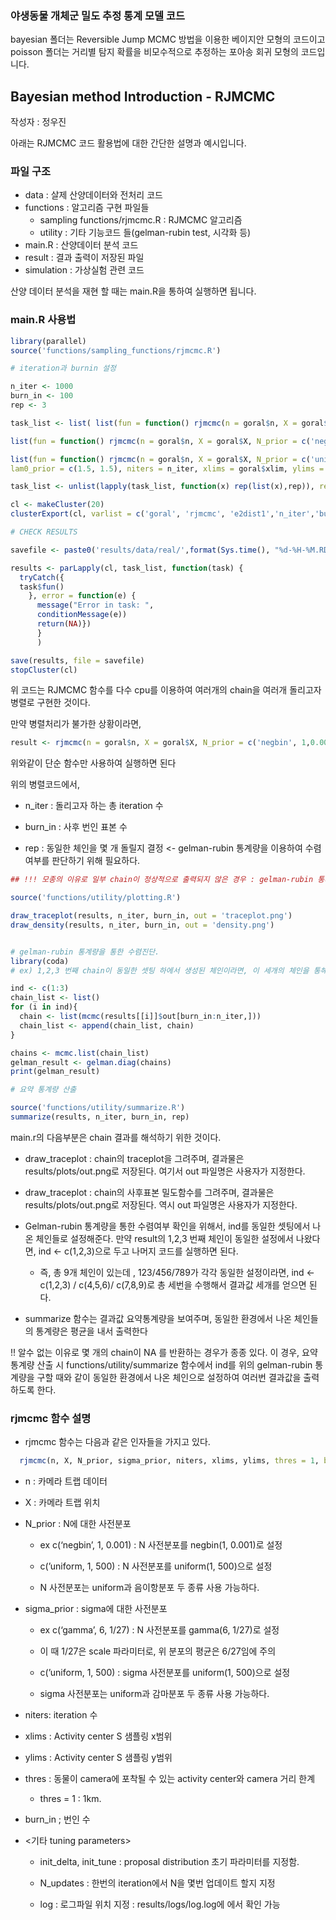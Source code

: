### 야생동물 개체군 밀도 추정 통계 모델 코드 
bayesian 폴더는 Reversible Jump MCMC 방법을 이용한 베이지안 모형의 코드이고 
<br> poisson 폴더는 거리별 탐지 확률을 비모수적으로 추정하는 포아송 회귀 모형의 코드입니다.

## Bayesian method Introduction - RJMCMC 

작성자 : 정우진

아래는 RJMCMC 코드 활용법에 대한 간단한 설명과 예시입니다.

### 파일 구조

- data : 살제 산양데이터와 전처리 코드
- functions : 알고리즘 구현 파일들
  - sampling functions/rjmcmc.R : RJMCMC 알고리즘
  - utility : 기타 기능코드 들(gelman-rubin test, 시각화 등)
- main.R : 산양데이터 분석 코드
- result : 결과 출력이 저장된 파일
- simulation : 가상실험 관련 코드

산양 데이터 분석을 재현 할 때는 main.R을 통하여 실행하면 됩니다.

### main.R 사용법

``` r
library(parallel) 
source('functions/sampling_functions/rjmcmc.R')

# iteration과 burnin 설정

n_iter <- 1000 
burn_in <- 100
rep <- 3

task_list <- list( list(fun = function() rjmcmc(n = goral$n, X = goral$X, N_prior = c('negbin', 1,0.002), sigma_prior = c('gamma', 6, 1/27), lam0_prior = c(1.5, 1.5), niters = n_iter, xlims = goral$xlim, ylims = goral$ylim, burn_in = burn_in, log = 'realdata.log')), 

list(fun = function() rjmcmc(n = goral$n, X = goral$X, N_prior = c('negbin', 1,0.002), sigma_prior = c('gamma', 6, 1/27), lam0_prior = c(1.5, 1.5), niters = n_iter, xlims = goral$xlim, ylims = goral$ylim, burn_in = burn_in, log = 'realdata.log')),

list(fun = function() rjmcmc(n = goral$n, X = goral$X, N_prior = c('uniform', 1, 300), sigma_prior = c('gamma', 6, 1/27),
lam0_prior = c(1.5, 1.5), niters = n_iter, xlims = goral$xlim, ylims = goral$ylim, burn_in = burn_in, log = 'realdata.log')) )

task_list <- unlist(lapply(task_list, function(x) rep(list(x),rep)), recursive = FALSE)

cl <- makeCluster(20)
clusterExport(cl, varlist = c('goral', 'rjmcmc', 'e2dist1','n_iter','burn_in'))

# CHECK RESULTS

savefile <- paste0('results/data/real/',format(Sys.time(), "%d-%H-%M.RData"))

results <- parLapply(cl, task_list, function(task) { 
  tryCatch({
  task$fun() 
    }, error = function(e) {
      message("Error in task: ",
      conditionMessage(e))
      return(NA)}) 
      }
      )

save(results, file = savefile) 
stopCluster(cl) 
```

위 코드는 RJMCMC 함수를 다수 cpu를 이용하여 여러개의 chain을 여러개
돌리고자 병렬로 구현한 것이다.

만약 병렬처리가 불가한 상황이라면,

``` r
result <- rjmcmc(n = goral$n, X = goral$X, N_prior = c('negbin', 1,0.002), sigma_prior = c('gamma', 6, 1/27), lam0_prior = c(1.5, 1.5), niters = n_iter, xlims = goral$xlim, ylims = goral$ylim, burn_in = burn_in, log = 'realdata.log')
```

위와같이 단순 함수만 사용하여 실행하면 된다

위의 병렬코드에서,

- n_iter : 돌리고자 하는 총 iteration 수

- burn_in : 사후 번인 표본 수

- rep : 동일한 체인을 몇 개 돌릴지 결정 \<- gelman-rubin 통계량을
  이용하여 수렴여부를 판단하기 위해 필요하다.

``` r
## !!! 모종의 이유로 일부 chain이 정상적으로 출력되지 않은 경우 : gelman-rubin 통계량 계산과 요약통계량 산출에서 관심대상 체인만 가지고 분석해주세요.

source('functions/utility/plotting.R')

draw_traceplot(results, n_iter, burn_in, out = 'traceplot.png')
draw_density(results, n_iter, burn_in, out = 'density.png')


# gelman-rubin 통계량을 통한 수렴진단.
library(coda)
# ex) 1,2,3 번째 chain이 동일한 셋팅 하에서 생성된 체인이라면, 이 세개의 체인을 통해 gelman-rubin 통계량을 계산합니다.

ind <- c(1:3)
chain_list <- list()
for (i in ind){
  chain <- list(mcmc(results[[i]]$out[burn_in:n_iter,]))
  chain_list <- append(chain_list, chain)
}

chains <- mcmc.list(chain_list)
gelman_result <- gelman.diag(chains)
print(gelman_result)

# 요약 통계량 산출 

source('functions/utility/summarize.R')
summarize(results, n_iter, burn_in, rep)
```

main.r의 다음부분은 chain 결과를 해석하기 위한 것이다.

- draw_traceplot : chain의 traceplot을 그려주며, 결과물은
  results/plots/out.png로 저장된다. 여기서 out 파일명은 사용자가
  지정한다.

- draw_traceplot : chain의 사후표본 밀도함수를 그려주며, 결과물은
  results/plots/out.png로 저장된다. 역시 out 파일명은 사용자가 지정한다.

- Gelman-rubin 통계량을 통한 수렴여부 확인을 위해서, ind를 동일한
  셋팅에서 나온 체인들로 설정해준다. 만약 result의 1,2,3 번째 체인이
  동일한 설정에서 나왔다면, ind \<- c(1,2,3)으로 두고 나머지 코드를
  실행하면 된다.

  - 즉, 총 9개 체인이 있는데 , 123/456/789가 각각 동일한 설정이라면, ind
    \<- c(1,2,3) / c(4,5,6)/ c(7,8,9)로 총 세번을 수행해서 결과값 세개를
    얻으면 된다.

- summarize 함수는 결과값 요약통계량을 보여주며, 동일한 환경에서 나온
  체인들의 통계량은 평균을 내서 출력한다

!! 알수 없는 이유로 몇 개의 chain이 NA 를 반환하는 경우가 종종 있다. 이
경우, 요약통계량 산출 시 functions/utility/summarize 함수에서 ind를 위의
gelman-rubin 통계량을 구할 때와 같이 동일한 환경에서 나온 체인으로
설정하여 여러번 결과값을 출력하도록 한다.

### rjmcmc 함수 설명

- rjmcmc 함수는 다음과 같은 인자들을 가지고 있다.

``` r
  rjmcmc(n, X, N_prior, sigma_prior, niters, xlims, ylims, thres = 1, burn_in = 10000, init_delta = 10, init_tune=c(0.1, 0.1, 2), N_updates = 15, log, stochastic = FALSE, lam0_prior = FALSE, check_point = FALSE, monitorS=FALSE)
```

- n : 카메라 트랩 데이터

- X : 카메라 트랩 위치

- N_prior : N에 대한 사전분포

  - ex c(‘negbin’, 1, 0.001) : N 사전분포를 negbin(1, 0.001)로 설정

  - c(’uniform, 1, 500) : N 사전분포를 uniform(1, 500)으로 설정

  - N 사전분포는 uniform과 음이항분포 두 종류 사용 가능하다.

- sigma_prior : sigma에 대한 사전분포

  - ex c(‘gamma’, 6, 1/27) : N 사전분포를 gamma(6, 1/27)로 설정

  - 이 때 1/27은 scale 파라미터로, 위 분포의 평균은 6/27임에 주의

  - c(’uniform, 1, 500) : sigma 사전분포를 uniform(1, 500)으로 설정

  - sigma 사전분포는 uniform과 감마분포 두 종류 사용 가능하다.

- niters: iteration 수

- xlims : Activity center S 샘플링 x범위

<!-- -->

- ylims : Activity center S 샘플링 y범위

- thres : 동물이 camera에 포착될 수 있는 activity center와 camera 거리
  한계

  - thres = 1 : 1km.

- burn_in ; 번인 수

- \<기타 tuning parameters\>

  - init_delta, init_tune : proposal distribution 초기 파라미터를
    지정함.

  - N_updates : 한번의 iteration에서 N을 몇번 업데이트 할지 지정

  - log : 로그파일 위치 지정 : results/logs/log.log에 에서 확인 가능


